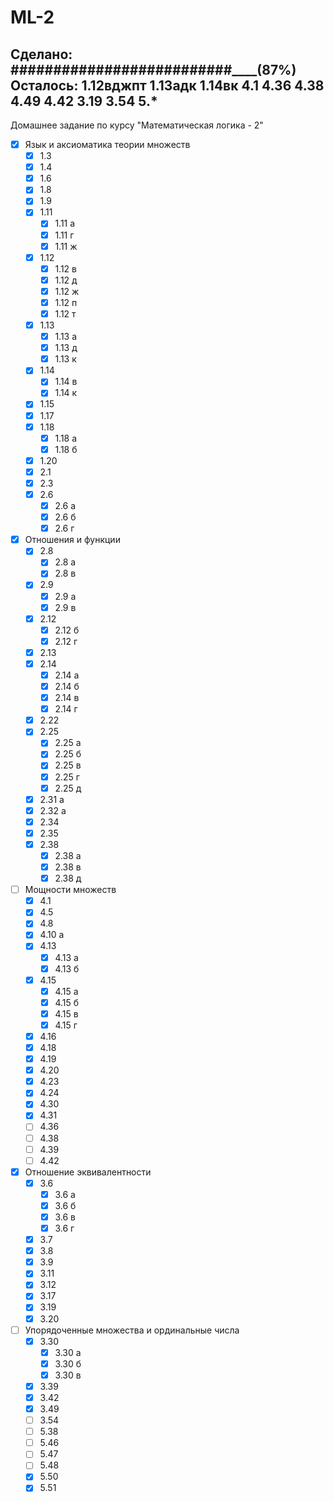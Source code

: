 ML-2
====

Сделано: ##########################____(87%)
Осталось: 1.12вджпт 1.13адк 1.14вк 4.1 4.36 4.38 4.49 4.42 3.19 3.54 5.*
-------------------------------------------
Домашнее задание по курсу "Математическая логика - 2"
- [x] Язык и аксиоматика теории множеств
	- [x] 1.3
    - [x] 1.4
    - [x] 1.6
    - [x] 1.8
    - [x] 1.9
    - [x] 1.11
    	- [x] 1.11 a
        - [x] 1.11 г
        - [x] 1.11 ж
    - [x] 1.12
    	- [x] 1.12 в
      - [x] 1.12 д
      - [x] 1.12 ж
      - [x] 1.12 п
      - [x] 1.12 т
    - [x] 1.13
    	- [x] 1.13 a
      - [x] 1.13 д
      - [x] 1.13 к
    - [x] 1.14
    	- [x] 1.14 в
      - [x] 1.14 к
    - [x] 1.15
    - [x] 1.17
    - [x] 1.18
    	- [x] 1.18 а
    	- [x] 1.18 б
    - [x] 1.20
    - [x] 2.1
    - [x] 2.3
    - [x] 2.6
   		- [x] 2.6 а
    	- [x] 2.6 б
      - [x] 2.6 г
- [x] Отношения и функции
    - [x] 2.8
        - [x] 2.8 а
        - [x] 2.8 в
    - [x] 2.9
        - [x] 2.9 а
        - [x] 2.9 в
    - [x] 2.12
        - [x] 2.12 б
        - [x] 2.12 г
    - [x] 2.13
    - [x] 2.14
        - [x] 2.14 а
        - [x] 2.14 б
        - [x] 2.14 в
        - [x] 2.14 г
    - [x] 2.22
    - [x] 2.25
        - [x] 2.25 а
        - [x] 2.25 б
        - [x] 2.25 в
        - [x] 2.25 г
        - [x] 2.25 д
    - [x] 2.31 а
    - [x] 2.32 а
    - [x] 2.34
    - [x] 2.35
    - [x] 2.38
        - [x] 2.38 а
        - [x] 2.38 в
        - [x] 2.38 д
- [ ] Мощности множеств
    - [x] 4.1
    - [x] 4.5
    - [x] 4.8
    - [x] 4.10 а
    - [x] 4.13
        - [x] 4.13 а
        - [x] 4.13 б
    - [x] 4.15
        - [x] 4.15 а
        - [x] 4.15 б
        - [x] 4.15 в
        - [x] 4.15 г
    - [x] 4.16
    - [x] 4.18
    - [x] 4.19
    - [x] 4.20
    - [x] 4.23
    - [x] 4.24
    - [x] 4.30
    - [x] 4.31
    - [ ] 4.36
    - [ ] 4.38
    - [ ] 4.39
    - [ ] 4.42
- [x] Отношение эквивалентности
    - [x] 3.6
        - [x] 3.6 a
        - [x] 3.6 б
        - [x] 3.6 в
        - [x] 3.6 г
    - [x] 3.7
    - [x] 3.8
    - [x] 3.9
    - [x] 3.11
    - [x] 3.12
    - [x] 3.17
    - [x] 3.19
    - [x] 3.20
- [ ] Упорядоченные множества и ординальные числа
	- [x] 3.30
        - [x] 3.30 а
        - [x] 3.30 б
        - [x] 3.30 в
	- [x] 3.39
	- [x] 3.42
	- [x] 3.49
	- [ ] 3.54
	- [ ] 5.38
	- [ ] 5.46
	- [ ] 5.47
	- [ ] 5.48
	- [x] 5.50
	- [x] 5.51
